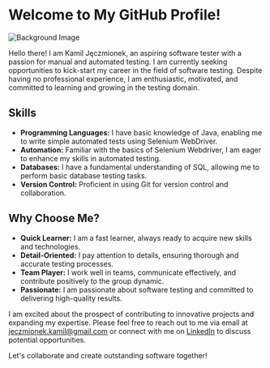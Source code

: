 # Welcome to My GitHub Profile!

![Background Image](https://gist.github.com/brettlangdon/85942af486eb79118467/raw/2a7409cd3c26a90b2e82bdc40dc7db18b92b3517/06b3FMA.jpg)

Hello there! I am Kamil Jęczmionek, an aspiring software tester with a passion for manual and automated testing. I am currently seeking opportunities to kick-start my career in the field of software testing. Despite having no professional experience, I am enthusiastic, motivated, and committed to learning and growing in the testing domain.

## Skills

- **Programming Languages:** I have basic knowledge of Java, enabling me to write simple automated tests using Selenium WebDriver.
- **Automation:** Familiar with the basics of Selenium Webdriver, I am eager to enhance my skills in automated testing.
- **Databases:** I have a fundamental understanding of SQL, allowing me to perform basic database testing tasks.
- **Version Control:** Proficient in using Git for version control and collaboration.

## Why Choose Me?

- **Quick Learner:** I am a fast learner, always ready to acquire new skills and technologies.
- **Detail-Oriented:** I pay attention to details, ensuring thorough and accurate testing processes.
- **Team Player:** I work well in teams, communicate effectively, and contribute positively to the group dynamic.
- **Passionate:** I am passionate about software testing and committed to delivering high-quality results.

I am excited about the prospect of contributing to innovative projects and expanding my expertise. Please feel free to reach out to me via email at jeczmionek.kamil@gmail.com or connect with me on [LinkedIn](https://www.linkedin.com/in/kamil-jeczmionek/) to discuss potential opportunities.

Let's collaborate and create outstanding software together!
